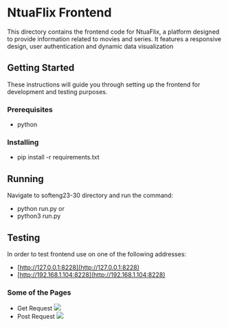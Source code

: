 # **NtuaFlix Frontend**
This directory contains the frontend code for NtuaFlix, a platform designed to provide information related to movies and series.  It features a responsive design, user authentication and dynamic data visualization

## **Getting Started**
These instructions will guide you through setting up the frontend for development and testing purposes.

### **Prerequisites**
- python

### **Installing**
- pip install -r requirements.txt

 ## **Running**
 Navigate to softeng23-30 directory and run the command:
   - python run.py or
   - python3 run.py

## **Testing**
In order to test frontend use on one of the following addresses:
  - [http://127.0.0.1:8228](http://127.0.0.1:8228)
  - [http://192.168.1.104:8228](http://192.168.1.104:8228)
### **Some of the Pages**
- Get Request
![](https://github.com/ntua/softeng23-30/blob/main/backend/assets/getRequest.png)
- Post Request
![](https://github.com/ntua/softeng23-30/blob/main/backend/assets/postRequest.png)
